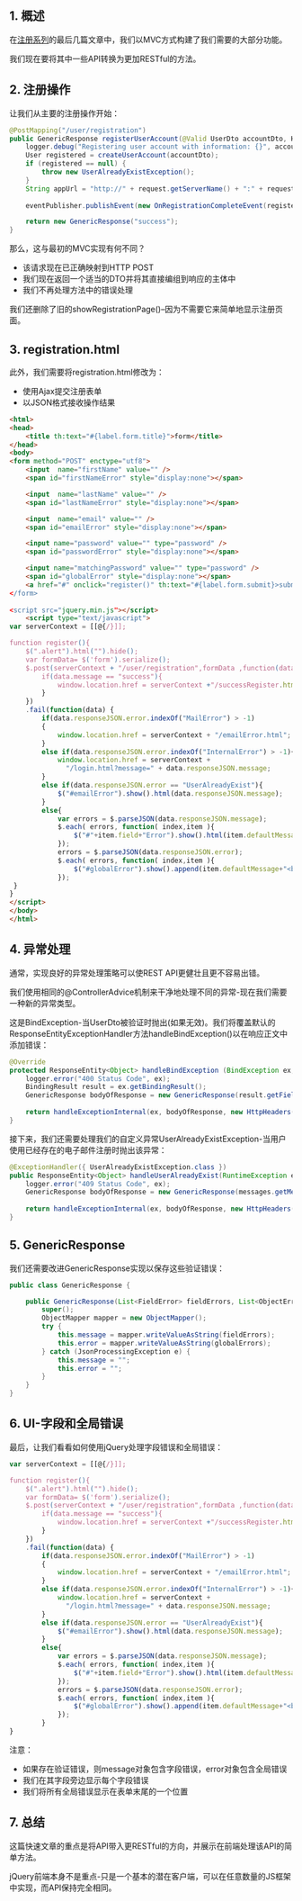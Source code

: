 ## 1. 概述

在[注册系列](https://www.baeldung.com/spring-security-registration)的最后几篇文章中，我们以MVC方式构建了我们需要的大部分功能。

我们现在要将其中一些API转换为更加RESTful的方法。

## 2. 注册操作

让我们从主要的注册操作开始：

```java
@PostMapping("/user/registration")
public GenericResponse registerUserAccount(@Valid UserDto accountDto, HttpServletRequest request) {
    logger.debug("Registering user account with information: {}", accountDto);
    User registered = createUserAccount(accountDto);
    if (registered == null) {
        throw new UserAlreadyExistException();
    }
    String appUrl = "http://" + request.getServerName() + ":" + request.getServerPort() + request.getContextPath();
   
    eventPublisher.publishEvent(new OnRegistrationCompleteEvent(registered, request.getLocale(), appUrl));

    return new GenericResponse("success");
}
```

那么，这与最初的MVC实现有何不同？

-   该请求现在已正确映射到HTTP POST
-   我们现在返回一个适当的DTO并将其直接编组到响应的主体中
-   我们不再处理方法中的错误处理

我们还删除了旧的showRegistrationPage()–因为不需要它来简单地显示注册页面。

## 3. registration.html

此外，我们需要将registration.html修改为：

-   使用Ajax提交注册表单
-   以JSON格式接收操作结果

```html
<html>
<head>
    <title th:text="#{label.form.title}">form</title>
</head>
<body>
<form method="POST" enctype="utf8">
    <input  name="firstName" value="" />
    <span id="firstNameError" style="display:none"></span>

    <input  name="lastName" value="" />
    <span id="lastNameError" style="display:none"></span>

    <input  name="email" value="" />
    <span id="emailError" style="display:none"></span>

    <input name="password" value="" type="password" />
    <span id="passwordError" style="display:none"></span>

    <input name="matchingPassword" value="" type="password" />
    <span id="globalError" style="display:none"></span>
    <a href="#" onclick="register()" th:text="#{label.form.submit}>submit</a>
</form>     
 
<script src="jquery.min.js"></script>
    <script type="text/javascript">
var serverContext = [[@{/}]];

function register(){
    $(".alert").html("").hide();
    var formData= $('form').serialize();
    $.post(serverContext + "/user/registration",formData ,function(data){
        if(data.message == "success"){
            window.location.href = serverContext +"/successRegister.html";
        }
    })
    .fail(function(data) {
        if(data.responseJSON.error.indexOf("MailError") > -1)
        {
            window.location.href = serverContext + "/emailError.html";
        }
        else if(data.responseJSON.error.indexOf("InternalError") > -1){
            window.location.href = serverContext + 
              "/login.html?message=" + data.responseJSON.message;
        }
        else if(data.responseJSON.error == "UserAlreadyExist"){
            $("#emailError").show().html(data.responseJSON.message);
        }
        else{
            var errors = $.parseJSON(data.responseJSON.message);
            $.each( errors, function( index,item ){
                $("#"+item.field+"Error").show().html(item.defaultMessage);
            });
            errors = $.parseJSON(data.responseJSON.error);
            $.each( errors, function( index,item ){
                $("#globalError").show().append(item.defaultMessage+"<br>");
            });
 }
}
</script>
</body>
</html>
```

## 4. 异常处理

通常，实现良好的异常处理策略可以使REST API更健壮且更不容易出错。

我们使用相同的@ControllerAdvice机制来干净地处理不同的异常-现在我们需要一种新的异常类型。

这是BindException-当UserDto被验证时抛出(如果无效)。我们将覆盖默认的ResponseEntityExceptionHandler方法handleBindException()以在响应正文中添加错误：

```java
@Override
protected ResponseEntity<Object> handleBindException (BindException ex, HttpHeaders headers, HttpStatus status, WebRequest request) {
    logger.error("400 Status Code", ex);
    BindingResult result = ex.getBindingResult();
    GenericResponse bodyOfResponse = new GenericResponse(result.getFieldErrors(), result.getGlobalErrors());
    
    return handleExceptionInternal(ex, bodyOfResponse, new HttpHeaders(), HttpStatus.BAD_REQUEST, request);
}
```

接下来，我们还需要处理我们的自定义异常UserAlreadyExistException-当用户使用已经存在的电子邮件注册时抛出该异常：

```java
@ExceptionHandler({ UserAlreadyExistException.class })
public ResponseEntity<Object> handleUserAlreadyExist(RuntimeException ex, WebRequest request) {
    logger.error("409 Status Code", ex);
    GenericResponse bodyOfResponse = new GenericResponse(messages.getMessage("message.regError", null, request.getLocale()), "UserAlreadyExist");
    
    return handleExceptionInternal(ex, bodyOfResponse, new HttpHeaders(), HttpStatus.CONFLICT, request);
}
```

## 5. GenericResponse

我们还需要改进GenericResponse实现以保存这些验证错误：

```java
public class GenericResponse {

    public GenericResponse(List<FieldError> fieldErrors, List<ObjectError> globalErrors) {
        super();
        ObjectMapper mapper = new ObjectMapper();
        try {
            this.message = mapper.writeValueAsString(fieldErrors);
            this.error = mapper.writeValueAsString(globalErrors);
        } catch (JsonProcessingException e) {
            this.message = "";
            this.error = "";
        }
    }
}
```

## 6. UI-字段和全局错误

最后，让我们看看如何使用jQuery处理字段错误和全局错误：

```javascript
var serverContext = [[@{/}]];

function register(){
    $(".alert").html("").hide();
    var formData= $('form').serialize();
    $.post(serverContext + "/user/registration",formData ,function(data){
        if(data.message == "success"){
            window.location.href = serverContext +"/successRegister.html";
        }
    })
    .fail(function(data) {
        if(data.responseJSON.error.indexOf("MailError") > -1)
        {
            window.location.href = serverContext + "/emailError.html";
        }
        else if(data.responseJSON.error.indexOf("InternalError") > -1){
            window.location.href = serverContext + 
              "/login.html?message=" + data.responseJSON.message;
        }
        else if(data.responseJSON.error == "UserAlreadyExist"){
            $("#emailError").show().html(data.responseJSON.message);
        }
        else{
            var errors = $.parseJSON(data.responseJSON.message);
            $.each( errors, function( index,item ){
                $("#"+item.field+"Error").show().html(item.defaultMessage);
            });
            errors = $.parseJSON(data.responseJSON.error);
            $.each( errors, function( index,item ){
                $("#globalError").show().append(item.defaultMessage+"<br>");
            });
        }
}
```

注意：

-   如果存在验证错误，则message对象包含字段错误，error对象包含全局错误
-   我们在其字段旁边显示每个字段错误
-   我们将所有全局错误显示在表单末尾的一个位置

## 7. 总结

这篇快速文章的重点是将API带入更RESTful的方向，并展示在前端处理该API的简单方法。

jQuery前端本身不是重点-只是一个基本的潜在客户端，可以在任意数量的JS框架中实现，而API保持完全相同。